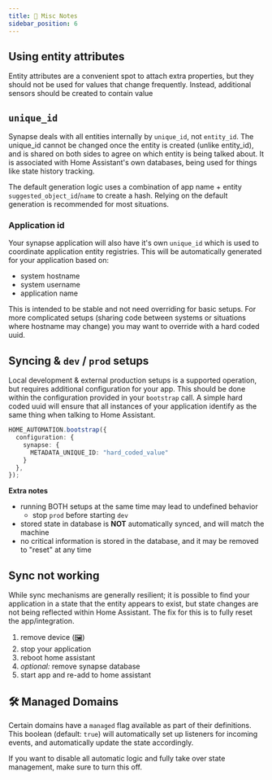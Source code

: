```yaml
---
title: 📓 Misc Notes
sidebar_position: 6
---
```


## Using entity attributes

Entity attributes are a convenient spot to attach extra properties, but they should not be used for values that change frequently.
Instead, additional sensors should be created to contain value

## `unique_id`

Synapse deals with all entities internally by `unique_id`, not `entity_id`.
The unique_id cannot be changed once the entity is created (unlike entity_id), and is shared on both sides to agree on which entity is being talked about.
It is associated with Home Assistant's own databases, being used for things like state history tracking.

The default generation logic uses a combination of app name + entity `suggested_object_id`/`name` to create a hash.
Relying on the default generation is recommended for most situations.

### Application id

Your synapse application will also have it's own `unique_id` which is used to coordinate application entity registries.
This will be automatically generated for your application based on:

- system hostname
- system username
- application name

This is intended to be stable and not need overriding for basic setups.
For more complicated setups (sharing code between systems or situations where hostname may change) you may want to override with a hard coded uuid.

## Syncing & `dev` / `prod` setups

Local development & external production setups is a supported operation, but requires additional configuration for your app.
This should be done within the configuration provided in your `bootstrap` call.
A simple hard coded uuid will ensure that all instances of your application identify as the same thing when talking to Home Assistant.

```typescript
HOME_AUTOMATION.bootstrap({
  configuration: {
    synapse: {
      METADATA_UNIQUE_ID: "hard_coded_value"
    }
  },
});
```

**Extra notes**

- running BOTH setups at the same time may lead to undefined behavior
  - stop `prod` before starting `dev`
- stored state in database is **NOT** automatically synced, and will match the machine
- no critical information is stored in the database, and it may be removed to "reset" at any time

## Sync not working

While sync mechanisms are generally resilient; it is possible to find your application in a state that the entity appears to exist, but state changes are not being reflected within Home Assistant.
The fix for this is to fully reset the app/integration.

1. remove device ([🖼️](/img/synapse_delete.png))
2. stop your application
3. reboot home assistant
4. *optional:* remove synapse database
5. start app and re-add to home assistant

## 🛠️ Managed Domains

Certain domains have a `managed` flag available as part of their definitions. This boolean (default: `true`) will automatically set up listeners for incoming events, and automatically update the state accordingly.

If you want to disable all automatic logic and fully take over state management, make sure to turn this off.
